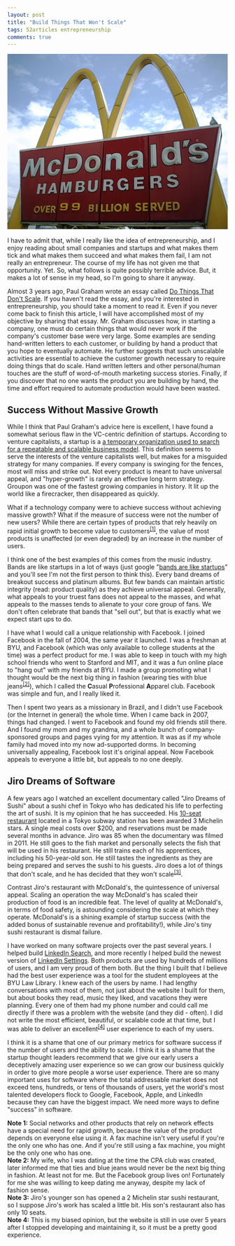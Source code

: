 ```yaml
---
layout: post
title: "Build Things That Won't Scale"
tags: 52articles entrepreneurship
comments: true
---
```


![McDonald's serves billions - is that the goal?](/assets/mcdonalds-billions.jpg)

I have to admit that, while I really like the idea of entrepreneurship, and I enjoy reading about small companies and startups and what makes them tick and what makes them succeed and what makes them fail, I am not really an entrepreneur. The course of my life has not given me that opportunity. Yet. So, what follows is quite possibly terrible advice. But, it makes a lot of sense in my head, so I'm going to share it anyway.

Almost 3 years ago, Paul Graham wrote an essay called [Do Things That Don't Scale](http://paulgraham.com/ds.html). If you haven't read the essay, and you're interested in entrepreneurship, you should take a moment to read it. Even if you never come back to finish this article, I will have accomplished most of my objective by sharing that essay. Mr. Graham discusses how, in starting a company, one must do certain things that would never work if the company's customer base were very large. Some examples are sending hand-written letters to each customer, or building by hand a product that you hope to eventually automate. He further suggests that such unscalable activities are essential to achieve the customer growth necessary to require doing things that do scale. Hand written letters and other personal/human touches are the stuff of word-of-mouth marketing success stories. Finally, if you discover that no one wants the product you are building by hand, the time and effort required to automate production would have been wasted.

## Success Without Massive Growth

While I think that Paul Graham's advice here is excellent, I have found a somewhat serious flaw in the VC-centric definition of startups. According to venture capitalists, a startup is a [a temporary organization used to search for a repeatable and scalable business model](https://www.quora.com/What-is-the-proper-definition-of-a-startup). This definition seems to serve the interests of the venture capitalists well, but makes for a misguided strategy for many companies. If every company is swinging for the fences, most will miss and strike out. Not every product is meant to have universal appeal, and "hyper-growth" is rarely an effective long term strategy. Groupon was one of the fastest growing companies in history. It lit up the world like a firecracker, then disappeared as quickly.

What if a technology company were to achieve success without achieving massive growth? What if the measure of success were not the number of new users? While there are certain types of products that rely heavily on rapid initial growth to become value to customers<sup><a href="#note-1">[1]</a></sup>, the value of most products is unaffected (or even degraded) by an increase in the number of users.

I think one of the best examples of this comes from the music industry. Bands are like startups in a lot of ways (just google "[bands are like startups](http://lmgtfy.com/?q=bands+are+like+startups)" and you'll see I'm not the first person to think this). Every band dreams of breakout success and platinum albums. But few bands can maintain artistic integrity (read: product quality) as they achieve universal appeal. Generally, what appeals to your truest fans does not appeal to the masses, and what appeals to the masses tends to alienate to your core group of fans. We don't often celebrate that bands that "sell out", but that is exactly what we expect start ups to do.

I have what I would call a unique relationship with Facebook. I joined Facebook in the fall of 2004, the same year it launched. I was a freshman at BYU, and Facebook (which was only available to college students at the time) was a perfect product for me. I was able to keep in touch with my high school friends who went to Stanford and MIT, and it was a fun online place to "hang out" with my friends at BYU. I made a group promoting what I thought would be the next big thing in fashion (wearing ties with blue jeans<sup><a href="#note-2">[2]</a></sup>), which I called the <b>C</b>asual <b>P</b>rofessional <b>A</b>pparel club. Facebook was simple and fun, and I really liked it.

Then I spent two years as a missionary in Brazil, and I didn't use Facebook (or the Internet in general) the whole time. When I came back in 2007, things had changed. I went to Facebook and found my old friends still there. And I found my mom and my grandma, and a whole bunch of company-sponsored groups and pages vying for my attention. It was as if my whole family had moved into my now ad-supported dorms. In becoming universally appealing, Facebook lost it's original appeal. Now Facebook appeals to everyone a little bit, but appeals to no one deeply.

## Jiro Dreams of Software

A few years ago I watched an excellent documentary called "Jiro Dreams of Sushi" about a sushi chef in Tokyo who has dedicated his life to perfecting the art of sushi. It is my opinion that he has succeeded. His [10-seat restaurant](https://en.wikipedia.org/wiki/Sukiyabashi_Jiro) located in a Tokyo subway station has been awarded 3 Michelin stars. A single meal costs over $200, and reservations must be made several months in advance. Jiro was 85 when the documentary was filmed in 2011. He still goes to the fish market and personally selects the fish that will be used in his restaurant. He still trains each of his apprentices, including his 50-year-old son. He still tastes the ingredients as they are being prepared and serves the sushi to his guests. Jiro does a lot of things that don't scale, and he has decided that they won't scale<sup><a href="#note-3">[3]</a></sup>.

Contrast Jiro's restaurant with McDonald's, the quintessence of universal appeal. Scaling an operation the way McDonald's has scaled their production of food is an incredible feat. The level of quality at McDonald's, in terms of food safety, is astounding considering the scale at which they operate. McDonald's is a shining example of startup success (with the added bonus of sustainable revenue and profitability!), while Jiro's tiny sushi restaurant is dismal failure.

I have worked on many software projects over the past several years. I helped build [LinkedIn Search](https://www.linkedin.com/vsearch/f), and more recently I helped build the newest version of [LinkedIn Settings](http://blog.linkedin.com/2016/03/10/managing-your-settings-on-linkedin-is-now-easier-than-ever/). Both products are used by hundreds of millions of users, and I am very proud of them both. But the thing I built that I believe had the best user experience was a tool for the student employees at the BYU Law Library. I knew each of the users by name. I had lengthy conversations with most of them, not just about the website I built for them, but about books they read, music they liked, and vacations they were planning. Every one of them had my phone number and could call me directly if there was a problem with the website (and they did - often). I did not write the most efficient, beautiful, or scalable code at that time, but I was able to deliver an excellent<sup><a href="#note-4">[4]</a></sup> user experience to each of my users.

I think it is a shame that one of our primary metrics for software success if the number of users and the ability to scale. I think it is a shame that the startup thought leaders recommend that we give our early users a deceptively amazing user experience so we can grow our business quickly in order to give more people a worse user experience. There are so many important uses for software where the total addressable market does not exceed tens, hundreds, or tens of thousands of users, yet the world's most talented developers flock to Google, Facebook, Apple, and LinkedIn because they can have the biggest impact. We need more ways to define "success" in software.

<aside id="note-1"><b>Note 1:</b> Social networks and other products that rely on network effects have a special need for rapid growth, because the value of the product depends on everyone else using it. A fax machine isn't very useful if you're the only one who has one. And if you're still using a fax machine, you might be the only one who has one.</aside>

<aside id="note-2"><b>Note 2:</b> My wife, who I was dating at the time the CPA club was created, later informed me that ties and blue jeans would never be the next big thing in fashion. At least not for me. But the Facebook group lives on! Fortunately for me she was willing to keep dating me anyway, despite my lack of fashion sense.</aside>

<aside id="note-3"><b>Note 3:</b> Jiro's younger son has opened a 2 Michelin star sushi restaurant, so I suppose Jiro's work has scaled a little bit. His son's restaurant also has only 10 seats.</aside>

<aside id="note-4"><b>Note 4:</b> This is my biased opinion, but the website is still in use over 5 years after I stopped developing and maintaining it, so it must be a pretty good experience.</aside>
